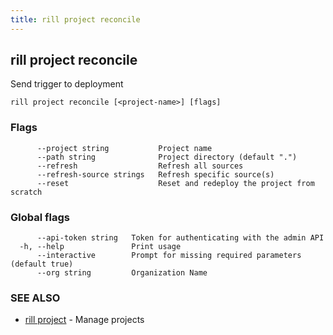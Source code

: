 ```yaml
---
title: rill project reconcile
---
```

## rill project reconcile

Send trigger to deployment

```
rill project reconcile [<project-name>] [flags]
```

### Flags

```
      --project string           Project name
      --path string              Project directory (default ".")
      --refresh                  Refresh all sources
      --refresh-source strings   Refresh specific source(s)
      --reset                    Reset and redeploy the project from scratch
```

### Global flags

```
      --api-token string   Token for authenticating with the admin API
  -h, --help               Print usage
      --interactive        Prompt for missing required parameters (default true)
      --org string         Organization Name
```

### SEE ALSO

* [rill project](project.md)	 - Manage projects

